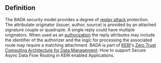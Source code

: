 ## Definition

The BADA security model provides a degree of [replay attack](replay-attack) protection. The attributate originator (issuer, author, source) is provided by an attached signature couple or quadruple. A single reply could have multiple originators. When used as an [authorization](authorization) the reply attributes may include the identifier of the authorizer and the logic for processing the associated route may require a matching attachment.
BADA is part of [KERI](KERI)'s [Zero Trust Computing Architecture for Data Management](https://hackmd.io/Qsrfj7Y-TIGl5ESvrxWGxw): How to support Secure Async Data Flow Routing in KERI enabled Applications.